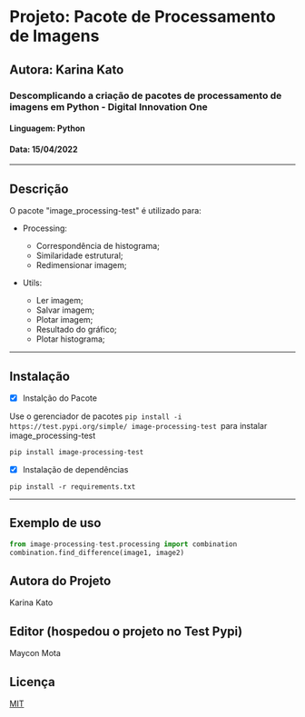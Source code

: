 # Projeto: Pacote de Processamento de Imagens
## Autora: Karina Kato
### Descomplicando a criação de pacotes de processamento de imagens em Python - Digital Innovation One
#### Linguagem: Python
#### Data: 15/04/2022
-----------------------------------------
## Descrição
O pacote "image_processing-test" é utilizado para:

- Processing:
  - Correspondência de histograma;
  - Similaridade estrutural;
  - Redimensionar imagem;

- Utils:
  - Ler imagem;
  - Salvar imagem;
  - Plotar imagem;
  - Resultado do gráfico;
  - Plotar histograma;
---------------------------------------------
## Instalação

- [x] Instalção do Pacote

Use o gerenciador de pacotes ```pip install -i https://test.pypi.org/simple/ image-processing-test ```para instalar image_processing-test

```bash
pip install image-processing-test
```
- [x] Instalação de dependências
```
pip install -r requirements.txt
```
-------------------------------------------------
## Exemplo de uso

```python
from image-processing-test.processing import combination
combination.find_difference(image1, image2)
```
## Autora do Projeto
Karina Kato
## Editor (hospedou o projeto no Test Pypi)
Maycon Mota

## Licença
[MIT](https://choosealicense.com/licenses/mit/)
